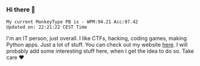 ### Hi there 👋
<!-- PB START -->
```
My current MonkeyType PB is - WPM:94.21 Acc:97.42
Updated on: 22:21:22 CEST Time
```
<!-- PB END -->
I'm an IT person, just overall. I like CTFs, hacking, coding games, making Python apps. Just a lot of stuff.
You can check out my website [here](https://skill3472.github.io/).
I will probably add some interesting stuff here, when I get the idea to do so. Take care ❤️
